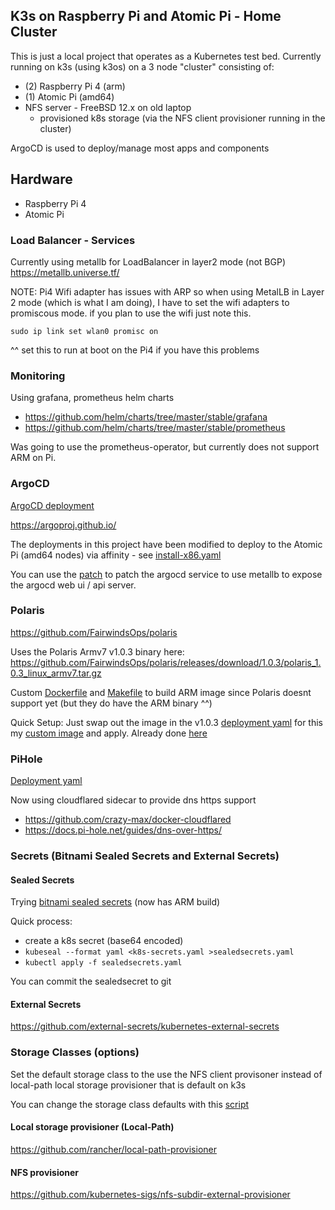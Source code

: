 ## K3s on Raspberry Pi and Atomic Pi  - Home Cluster
This is just a local project that operates as a Kubernetes test bed.  Currently running on k3s (using k3os) on a 3 node "cluster" consisting of:
- (2) Raspberry Pi 4 (arm)
- (1) Atomic Pi (amd64)
- NFS server - FreeBSD 12.x on old laptop
  - provisioned k8s storage (via the NFS client provisioner running in the cluster)

ArgoCD is used to deploy/manage most apps and components

## Hardware
- Raspberry Pi 4
- Atomic Pi

### Load Balancer - Services
Currently using metallb for LoadBalancer in layer2 mode (not BGP)
https://metallb.universe.tf/

NOTE: Pi4 Wifi adapter has issues with ARP so when using MetalLB in Layer 2 mode (which is what I am doing), I have to set the wifi adapters to promiscous mode.  if you plan to use the wifi just note this.

```
sudo ip link set wlan0 promisc on
```
^^ set this to run at boot on the Pi4 if you have this problems


### Monitoring
Using grafana, prometheus helm charts
- https://github.com/helm/charts/tree/master/stable/grafana
- https://github.com/helm/charts/tree/master/stable/prometheus

Was going to use the prometheus-operator, but currently does not support ARM on Pi.


### ArgoCD
[ArgoCD deployment](/k8s/system/argocd)

https://argoproj.github.io/

The deployments in this project have been modified to deploy to the Atomic Pi (amd64 nodes) via affinity - see [install-x86.yaml](/k8s/system/argocd/install-x86.yaml)

You can use the [patch](k8s/system/argocd/patch-svc-to-lb.sh) to patch the argocd service to use metallb to expose the argocd web ui / api server.


### Polaris
https://github.com/FairwindsOps/polaris

Uses the Polaris Armv7 v1.0.3 binary here: https://github.com/FairwindsOps/polaris/releases/download/1.0.3/polaris_1.0.3_linux_armv7.tar.gz

Custom [Dockerfile](/k8s/system/polaris/Dockerfile) and [Makefile](/k8s/system/polaris/Makefile) to build ARM image since Polaris doesnt support yet (but they do have the ARM binary ^^)

Quick Setup:
Just swap out the image in the v1.0.3 [deployment yaml](https://github.com/FairwindsOps/polaris/releases/download/1.0.3/dashboard.yaml) for this my [custom image](https://hub.docker.com/r/warpigg/polaris-arm) and apply.  Already done [here](/k8s/system/polaris/dashboard.yaml)


### PiHole
[Deployment yaml](/k8s/apps/pihole)

Now using cloudflared sidecar to provide dns https support

- https://github.com/crazy-max/docker-cloudflared
- https://docs.pi-hole.net/guides/dns-over-https/


### Secrets (Bitnami Sealed Secrets and External Secrets)

#### Sealed Secrets
Trying [bitnami sealed secrets](https://github.com/bitnami-labs/sealed-secrets) (now has ARM build)

Quick process:
- create a k8s secret (base64 encoded)
- `kubeseal --format yaml <k8s-secrets.yaml >sealedsecrets.yaml`
- `kubectl apply -f sealedsecrets.yaml`

You can commit the sealedsecret to git

#### External Secrets
https://github.com/external-secrets/kubernetes-external-secrets


### Storage Classes (options)
Set the default storage class to the use the NFS client provisoner instead of local-path local storage provisioner that is default on k3s

You can change the storage class defaults with this [script](k8s/system/storage/nfs-client/patch-default-storageclass.sh)


#### Local storage provisioner (Local-Path)
https://github.com/rancher/local-path-provisioner

#### NFS provisioner
https://github.com/kubernetes-sigs/nfs-subdir-external-provisioner
